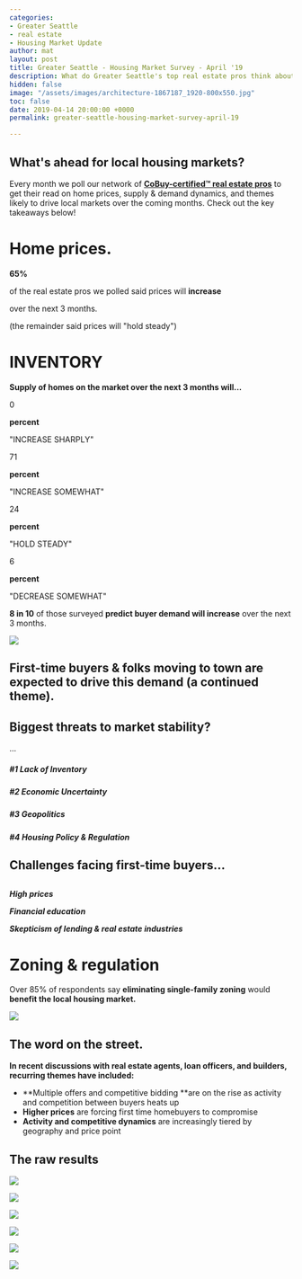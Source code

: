 ```yaml
---
categories:
- Greater Seattle
- real estate
- Housing Market Update
author: mat
layout: post
title: Greater Seattle - Housing Market Survey - April '19
description: What do Greater Seattle's top real estate pros think about the market?
hidden: false
image: "/assets/images/architecture-1867187_1920-800x550.jpg"
toc: false
date: 2019-04-14 20:00:00 +0000
permalink: greater-seattle-housing-market-survey-april-19

---
```

## What's ahead for local housing markets?

Every month we poll our network of [**CoBuy-certified™ real estate pros**](https://www.gocobuy.com/certified-pro) to get their read on home prices, supply & demand dynamics, and themes likely to drive local markets over the coming months. Check out the key takeaways below!

# **Home prices.**

**65%**

of the real estate pros we polled said prices will **increase**

over the next 3 months.

(the remainder said prices will "hold steady")

# **INVENTORY**

**Supply of homes on the market over the next 3 months will...**

0

**percent**

"INCREASE SHARPLY"

71

**percent**

"INCREASE SOMEWHAT"

24

**percent**

"HOLD STEADY"

6

**percent**

"DECREASE SOMEWHAT"

**8 in 10** of those surveyed **predict buyer demand will increase** over the next 3 months.

![](/assets/images/april19-new-homebuyers.jpg)

## **First-time buyers** & **folks moving to town** are expected to drive this demand (a continued theme).

## **Biggest threats to market stability?**

...

##### #1 Lack of Inventory

##### #2 Economic Uncertainty

##### #3 Geopolitics

##### #4 Housing Policy & Regulation

## Challenges facing first-time buyers...

## 

**_High prices_**

**_Financial education_**

**_Skepticism of lending & real estate industries_**

# **Zoning & regulation**

Over 85% of respondents say **eliminating single-family zoning** would **benefit the local housing market.**

![](/assets/images/seattle-single-family-zoning.jpg)

## The word on the street.

**In recent discussions with real estate agents, loan officers, and builders, recurring themes have included:**

* **Multiple offers and competitive bidding **are on the rise as activity and competition between buyers heats up
* **Higher prices** are forcing first time homebuyers to compromise
* **Activity and competitive dynamics** are increasingly tiered by geography and price point

## The raw results

![](/assets/images/april19-2.png)

![](/assets/images/april19-3.png)

![](/assets/images/april19-4.png)

![](/assets/images/april19-5.png)

![](/assets/images/april19-6.png)

![](/assets/images/april19-7.png)